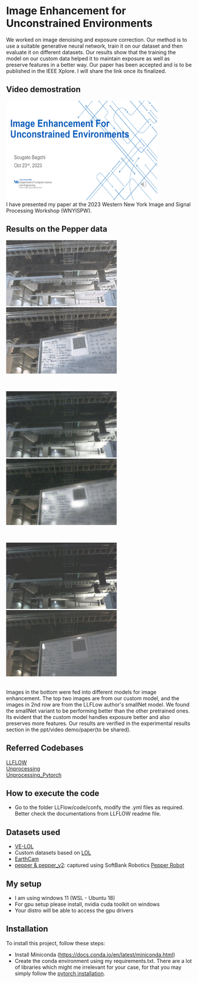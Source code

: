 #  Image Enhancement for Unconstrained Environments 
We worked on image denoising and exposure correction. Our method is to use a suitable generative neural network, train it on our dataset and then evaluate it on different datasets. Our results show that the training the model on our custom data helped it to maintain exposure as well as preserve features in a better way. Our paper has been accepted and is to be published in the IEEE Xplore. I will share the link once its finalized. 

## Video demostration
<a href="https://youtu.be/SIXKh6Qd0nI">
   <img src="https://github.com/sougato97/image_enhancement/blob/master/readme_files/ppt_thumbnail.png" width="410" height="270" />
</a>
<br>
I have presented my paper at the 2023 Western New York Image and Signal Processing Workshop (WNYISPW). 
<br>

## Results on the Pepper data
<p float="left">
  <img src="https://github.com/sougato97/image_enhancement/blob/master/readme_files/custom_v3_img1.png" width="300" />
  <img src="https://github.com/sougato97/image_enhancement/blob/master/readme_files/custom_v3_img2.png" width="300" /> 
</p>
<br>
<p float="left">
  <img src="https://github.com/sougato97/image_enhancement/blob/master/readme_files/1_smallNet.jpg" width="300" />
  <img src="https://github.com/sougato97/image_enhancement/blob/master/readme_files/2_smallNet.jpg" width="300" /> 
</p>
<br>
<p float="left">
  <img src="https://github.com/sougato97/image_enhancement/blob/master/datasets/pepper/low/1.png" width="300" />
  <img src="https://github.com/sougato97/image_enhancement/blob/master/datasets/pepper/low/2.png" width="300" /> 
</p>
<br>
Images in the bottom were fed into different models for image enhancement. The top two images are from our custom model, and the images in 2nd row are from the LLFLow author's smallNet model. We found the smallNet variant to be performing better than the other pretrained ones. Its evident that the custom model handles exposure better and also preserves more features. Our results are verified in the experimental results section in the ppt/video demo/paper(to be shared). 

## Referred Codebases
[LLFLOW](https://github.com/wyf0912/LLFlow) <br>
[Unprocessing](https://github.com/timothybrooks/unprocessing) <br>
[Unprocessing_Pytorch](https://github.com/aasharma90/UnprocessDenoising_PyTorch)

## How to execute the code 
- Go to the folder LLFlow/code/confs, modify the .yml files as required. Better check the documentations from LLFLOW readme file. 

## Datasets used
- [VE-LOL](https://flyywh.github.io/IJCV2021LowLight_VELOL/)
- Custom datasets based on [LOL](https://daooshee.github.io/BMVC2018website/)
- [EarthCam](https://www.earthcam.com/usa/newyork/worldtradecenter/?cam=skyline_g)
- [pepper & pepper_v2](https://github.com/sougato97/image_enhancement/tree/master/datasets): captured using SoftBank Robotics [Pepper Robot](https://us.softbankrobotics.com/pepper)

## My setup 
- I am using windows 11 (WSL - Ubuntu 18)
- For gpu setup please install, nvidia cuda toolkit on windows 
- Your distro will be able to access the gpu drivers

## Installation
To install this project, follow these steps:
- Install Miniconda (https://docs.conda.io/en/latest/miniconda.html)
- Create the conda environment using my requirements.txt. There are a lot of libraries which might me irrelevant for your case, for that you may simply follow the [pytorch installation](https://pytorch.org/). 

